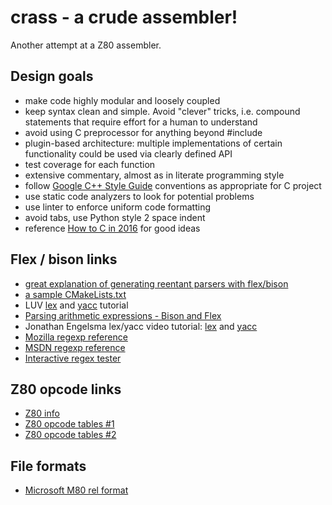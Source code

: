 # crass - a crude assembler!

Another attempt at a Z80 assembler.


## Design goals

* make code highly modular and loosely coupled
* keep syntax clean and simple. Avoid "clever" tricks, i.e. compound statements that require effort for a human to understand
* avoid using C preprocessor for anything beyond #include
* plugin-based architecture: multiple implementations of certain functionality could be used via clearly defined API
* test coverage for each function
* extensive commentary, almost as in literate programming style
* follow [Google C++ Style Guide](https://google.github.io/styleguide/cppguide.html) conventions as appropriate for C project
* use static code analyzers to look for potential problems
* use linter to enforce uniform code formatting
* avoid tabs, use Python style 2 space indent
* reference [How to C in 2016](https://matt.sh/howto-c) for good ideas

## Flex / bison links

* [great explanation of generating reentant parsers with flex/bison](https://stackoverflow.com/questions/48850242/thread-safe-reentrant-bison-flex)
* [a sample CMakeLists.txt](https://boringssl.googlesource.com/boringssl/+/version_for_cocoapods_2.0/CMakeLists.txt)
* LUV [lex](https://luv.asn.au/overheads/lex_yacc/lex.html) and [yacc](https://luv.asn.au/overheads/lex_yacc/yacc.html) tutorial
* [Parsing arithmetic expressions - Bison and Flex](http://www-h.eng.cam.ac.uk/help/tpl/languages/flexbison/)
* Jonathan Engelsma lex/yacc video tutorial:
[lex](https://www.youtube.com/watch?v=54bo1qaHAfk) and
[yacc](https://www.youtube.com/watch?v=__-wUHG2rfM)
* [Mozilla regexp reference](https://developer.mozilla.org/en/docs/Web/JavaScript/Reference/Global_Objects/RegExp)
* [MSDN regexp reference](https://msdn.microsoft.com/en-us/library/az24scfc%28v=vs.110%29.aspx)
* [Interactive regex tester](https://regex101.com)

## Z80 opcode links

* [Z80 info](http://z80.info/)
* [Z80 opcode tables #1](http://clrhome.org/table/)
* [Z80 opcode tables #2](http://z80-heaven.wikidot.com/opcode-reference-chart)

## File formats

* [Microsoft M80 rel format](https://seasip.info/Cpm/rel.html)
